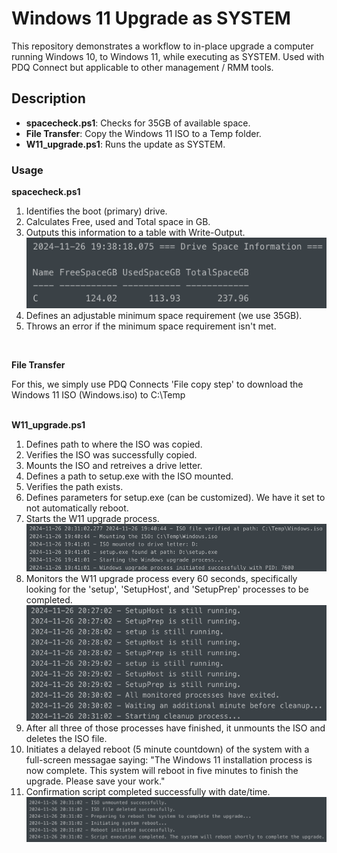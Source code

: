# Windows 11 Upgrade as SYSTEM

This repository demonstrates a workflow to in-place upgrade a computer running Windows 10, to Windows 11, while executing as SYSTEM. Used with PDQ Connect but applicable to other management / RMM tools.

## Description

- **spacecheck.ps1**: Checks for 35GB of available space.
- **File Transfer**: Copy the Windows 11 ISO to a Temp folder.
- **W11_upgrade.ps1**: Runs the update as SYSTEM.

### Usage

**spacecheck.ps1**

1. Identifies the boot (primary) drive.
2. Calculates Free, used and Total space in GB.
3. Outputs this information to a table with Write-Output.
![Storage Table Screenshot](assets/storage_table.png)
4. Defines an adjustable minimum space requirement (we use 35GB).
5. Throws an error if the minimum space requirement isn't met.
<br>

**File Transfer**

For this, we simply use PDQ Connects 'File copy step' to download the Windows 11 ISO (Windows.iso) to C:\Temp
<br>
<br>

**W11_upgrade.ps1**

1. Defines path to where the ISO was copied.
2. Verifies the ISO was successfully copied.
3. Mounts the ISO and retreives a drive letter.
4. Defines a path to setup.exe with the ISO mounted.
5. Verifies the path exists.
6. Defines parameters for setup.exe (can be customized). We have it set to not automatically reboot.
7. Starts the W11 upgrade process.
![Setup Process](assets/setup.png)
8. Monitors the W11 upgrade process every 60 seconds, specifically looking for the 'setup', 'SetupHost', and 'SetupPrep' processes to be completed.
![Monitoring Process](assets/monitoring.png)
9. After all three of those processes have finished, it unmounts the ISO and deletes the ISO file.
10. Initiates a delayed reboot (5 minute countdown) of the system with a full-screen messagae saying: "The Windows 11 installation process is now complete. This system will reboot in five minutes to finish the upgrade. Please save your work."
11. Confirmation script completed successfully with date/time.
![Cleanup and Reboot](assets/cleanup_and_reboot.png)